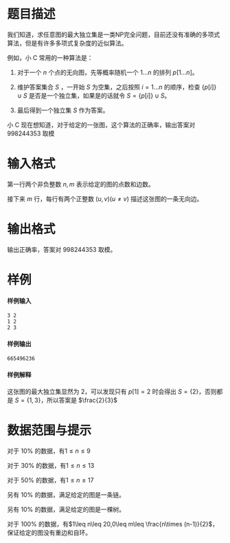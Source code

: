 
# 题目描述

我们知道，求任意图的最大独立集是一类NP完全问题，目前还没有准确的多项式算法，但是有许多多项式复杂度的近似算法。

例如，小 C 常用的一种算法是：

1. 对于一个 $n$ 个点的无向图，先等概率随机一个 $1\ldots n$ 的排列 $p[1\ldots n]$。

2. 维护答案集合 $S$ ，一开始 $S$ 为空集，之后按照 $i=1\ldots n$ 的顺序，检查 $\{p[i]\}\cup S$ 是否是一个独立集，如果是的话就令 $S=\{p[i]\}\cup S$。

3. 最后得到一个独立集 $S$ 作为答案。

小 C 现在想知道，对于给定的一张图，这个算法的正确率，输出答案对 $998244353$ 取模

# 输入格式

第一行两个非负整数 $n,m$ 表示给定的图的点数和边数。

接下来 $m$ 行，每行有两个正整数 $(u,v) (u\neq v)$ 描述这张图的一条无向边。

# 输出格式

输出正确率，答案对 $998244353$ 取模。

# 样例

#### 样例输入
```plain
3 2
1 2
2 3
```
#### 样例输出

```plain
665496236 
```
#### 样例解释
这张图的最大独立集显然为 $2$，可以发现只有 $p[1]=2$ 时会得出 $S=\{2\}$，否则都是 $S=\{1,3\}$，所以答案是 $\frac{2}{3}$


# 数据范围与提示

对于 $10\%$ 的数据，有$1\leq n\leq 9$

对于 $30\%$ 的数据，有$1\leq n\leq 13$

对于 $50\%$ 的数据，有$1\leq n\leq 17$

另有 $10\%$ 的数据，满足给定的图是一条链。

另有 $10\%$ 的数据，满足给定的图是一棵树。

对于 $100\%$ 的数据，有$1\leq n\leq 20,0\leq m\leq \frac{n\times (n-1)}{2}$，保证给定的图没有重边和自环。

